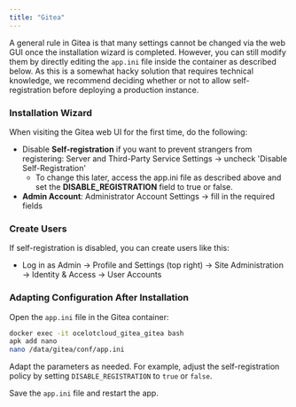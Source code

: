 ```yaml
---
title: "Gitea"
---
```


A general rule in Gitea is that many settings cannot be changed via the web GUI once the installation wizard is completed. However, you can still modify them by directly editing the `app.ini` file inside the container as described below. As this is a somewhat hacky solution that requires technical knowledge, we recommend deciding whether or not to allow self-registration before deploying a production instance.

### Installation Wizard

When visiting the Gitea web UI for the first time, do the following:

- Disable **Self-registration** if you want to prevent strangers from registering:
  Server and Third-Party Service Settings → uncheck 'Disable Self-Registration'
    - To change this later, access the app.ini file as described above and set the **DISABLE_REGISTRATION** field to true or false.
- **Admin Account**: Administrator Account Settings → fill in the required fields

### Create Users

If self-registration is disabled, you can create users like this:
- Log in as Admin → Profile and Settings (top right) → Site Administration → Identity & Access → User Accounts

### Adapting Configuration After Installation

Open the `app.ini` file in the Gitea container:

```bash
docker exec -it ocelotcloud_gitea_gitea bash
apk add nano
nano /data/gitea/conf/app.ini
```

Adapt the parameters as needed. For example, adjust the self-registration policy by setting `DISABLE_REGISTRATION` to `true` or `false`.

Save the `app.ini` file and restart the app.